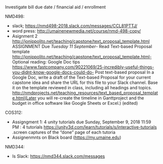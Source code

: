 Investigate bill due date / financial aid / enrollment

NMD498:
- slack; https://nmd498-2018.slack.com/messages/CCL81PTTJ/
- word press: http://umainenewmedia.net/course/nmd-498-copy/
- Asignment 2 http://jonippolito.net/teaching/capstone/text_proposal_template.html
ASSIGNMENT Due *Tuesday 11 September*- Read Text-based Proposal template
http://jonippolito.net/teaching/capstone/text_proposal_template.html- Optional reading: Google Doc tips
https://www.fastcompany.com/90221069/25-incredibly-useful-things-you-didnt-know-google-docs-could-do- Post text-based proposal
In a Google Doc, write a draft of the Text-based Proposal for your current capstone idea and share the URL for this file to your Slack channel. Base it on the  template reviewed in class, including all headings and topics.
http://nmdprojects.net/teaching_resources/text_based_proposal_template.html(Later you will re-create the timeline in Ganttproject and the budget in office software like Google Sheets or Excel.) (edited)

COS312: 
- Assigngment 1: 4 unity tutorials due Sunday, September 9, 2018 11:59 PM : 4 tutorials  https://unity3d.com/learn/tutorials/s/interactive-tutorials .screen captures of the “done” page of each tutoria
- Assignenmnts on Black board (https://my.umaine.edu)

NMD344:
- Is Slack: https://nmd344.slack.com/messages
